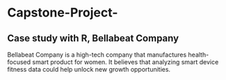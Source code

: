 # Capstone-Project-
## Case study with R,  Bellabeat Company 
Bellabeat Company is a high-tech company that manufactures health-focused smart product for women. It believes that analyzing smart device fitness data could help unlock new growth opportunities.
